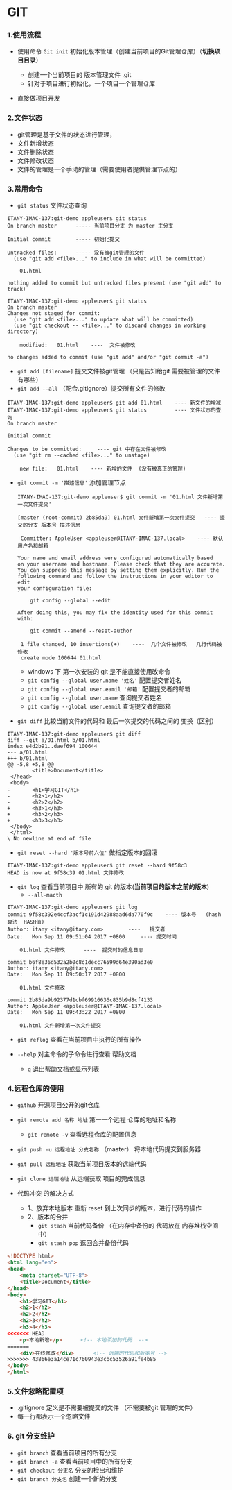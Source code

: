 # GIT

### 1.使用流程

+ 使用命令  `Git init`   初始化版本管理（创建当前项目的Git管理仓库）（**切换项目目录**）
  + 创建一个当前项目的 版本管理文件 .git
  + 针对于项目进行初始化，一个项目一个管理仓库


+ 直接做项目开发

### 2.文件状态

+ git管理是基于文件的状态进行管理，
+ 文件新增状态
+ 文件删除状态
+ 文件修改状态
+ 文件的管理是一个手动的管理（需要使用者提供管理节点的）



### 3.常用命令

+ `git status`  文件状态查询

```
ITANY-IMAC-137:git-demo appleuser$ git status
On branch master      ----- 当前项目分支 为 master 主分支 

Initial commit        ----- 初始化提交

Untracked files:      ----- 没有被git管理的文件
  (use "git add <file>..." to include in what will be committed)

	01.html

nothing added to commit but untracked files present (use "git add" to track)
```



```
ITANY-IMAC-137:git-demo appleuser$ git status
On branch master
Changes not staged for commit:
  (use "git add <file>..." to update what will be committed)
  (use "git checkout -- <file>..." to discard changes in working directory)

	modified:   01.html    ----  文件被修改

no changes added to commit (use "git add" and/or "git commit -a")
```



+ `git add [filename]`   提交文件被git管理  （只是告知给git 需要被管理的文件有哪些）
+ `git add --all`     （配合.gitignore）提交所有文件的修改

```
ITANY-IMAC-137:git-demo appleuser$ git add 01.html    ---- 新文件的增减
ITANY-IMAC-137:git-demo appleuser$ git status         ---- 文件状态的查询
On branch master   

Initial commit

Changes to be committed:     ---- git 中存在文件被修改
  (use "git rm --cached <file>..." to unstage)

	new file:   01.html    ---- 新增的文件  (没有被真正的管理)
```

+ `git commit -m '描述信息'`   添加管理节点

  ```
  ITANY-IMAC-137:git-demo appleuser$ git commit -m '01.html 文件新增第一次文件提交'

  [master (root-commit) 2b85da9] 01.html 文件新增第一次文件提交   ---- 提交的分支 版本号 描述信息

   Committer: AppleUser <appleuser@ITANY-IMAC-137.local>    ---- 默认用户名和邮箱
   
  Your name and email address were configured automatically based
  on your username and hostname. Please check that they are accurate.
  You can suppress this message by setting them explicitly. Run the
  following command and follow the instructions in your editor to edit
  your configuration file:

      git config --global --edit

  After doing this, you may fix the identity used for this commit with:

      git commit --amend --reset-author

   1 file changed, 10 insertions(+)    ----  几个文件被修改   几行代码被修改
   create mode 100644 01.html
  ```

  + windows 下 第一次安装的 git  是不能直接使用改命令
  + `git config --global user.name '姓名'`    配置提交者姓名
  + `git config --global user.eamil '邮箱'`  配置提交者的邮箱
  + `git config --global user.name`    查询提交者姓名
  + `git config --global user.eamil`  查询提交者的邮箱



+ `git diff`  比较当前文件的代码和 最后一次提交的代码之间的 变换（区别）

```
ITANY-IMAC-137:git-demo appleuser$ git diff
diff --git a/01.html b/01.html
index e4d2b91..daef694 100644
--- a/01.html
+++ b/01.html
@@ -5,8 +5,8 @@
        <title>Document</title>
 </head>
 <body>
-       <h1>学习GIT</h1>
-       <h2>1</h2>
-       <h2>2</h2>
+       <h3>1</h3>
+       <h3>2</h3>
+       <h3>3</h3>
 </body>
 </html>
\ No newline at end of file
```



+ `git reset --hard '版本号前六位'`    做指定版本的回滚

```
ITANY-IMAC-137:git-demo appleuser$ git reset --hard 9f58c3
HEAD is now at 9f58c39 01.html 文件修改
```



+ `git log`  查看当前项目中 所有的 git 的版本(**当前项目的版本之前的版本**)
  + `--all-macth`   

```
ITANY-IMAC-137:git-demo appleuser$ git log
commit 9f58c392e4ccf3acf1c191d42988aad6da770f9c    ---- 版本号   (hash 算法  HASH值)
Author: itany <itany@itany.com>        ----   提交者
Date:   Mon Sep 11 09:51:04 2017 +0800     ---- 提交时间

    01.html 文件修改      ----  提交时的信息日志

commit b6f8e36d532a2b0c8c1decc76599d64e390ad3e0
Author: itany <itany@itany.com>
Date:   Mon Sep 11 09:50:17 2017 +0800

    01.html 文件修改

commit 2b85da9b92377d1cbf69916636c835b9d8cf4133
Author: AppleUser <appleuser@ITANY-IMAC-137.local>
Date:   Mon Sep 11 09:43:22 2017 +0800

    01.html 文件新增第一次文件提交
```



+ `git reflog`     查看在当前项目中执行的所有操作



+ `--help`     对主命令的子命令进行查看   帮助文档
  + `q`   退出帮助文档或显示列表



### 4.远程仓库的使用

+ `github`     开源项目公开的git仓库
+ `git remote add 名称 地址`    第一一个远程 仓库的地址和名称
  + `git remote -v`   查看远程仓库的配置信息 
+ `git push -u 远程地址 分支名称`     （master）     将本地代码提交到服务器
+ `git pull 远程地址`    获取当前项目版本的远端代码
+ `git clone 远端地址`   从远端获取 项目的完成信息



+ 代码冲突 的解决方式
  + 1、放弃本地版本    重新 reset 到上次同步的版本，进行代码的操作
  + 2、版本的合并
    + `git stash`    当前代码备份  （在内存中备份的   代码放在 内存堆栈空间中）
    + `git stash pop`    返回合并备份代码

```html
<!DOCTYPE html>
<html lang="en">
<head>
	<meta charset="UTF-8">
	<title>Document</title>
</head>
<body>
	<h1>学习GIT</h1>
	<h2>1</h2>
	<h2>2</h2>
	<h2>3</h2>
	<h3>4</h3>
<<<<<<< HEAD
	<p>本地新增</p>      <!-- 本地添加的代码  -->
=======
	<div>在线修改</div>      <!-- 远端的代码和版本号 -->
>>>>>>> 43866e3a14ce71c760943e3cbc53526a91fe4b85
</body>
</html>
```



### 5.文件忽略配置项

+ .gitignore    定义是不需要被提交的文件 （不需要被git 管理的文件）
+ 每一行都表示一个忽略文件



### 6. git 分支维护

+ `git branch`   查看当前项目的所有分支
+ `git branch -a`   查看当前项目中的所有分支
+ `git checkout 分支名`  分支的检出和维护
+ `git branch 分支名`     创建一个新的分支







































































